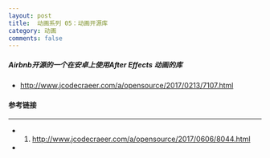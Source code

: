 ```yaml
---
layout: post
title:  动画系列 05：动画开源库
category: 动画
comments: false
---
```


##### Airbnb开源的一个在安卓上使用After Effects 动画的库

* <http://www.jcodecraeer.com/a/opensource/2017/0213/7107.html>




#### 参考链接
 ---
 
 * 1. <http://www.jcodecraeer.com/a/opensource/2017/0606/8044.html>
 * 
 
 
 
 
 
 
 
 
 
 
 
 
 
 
 
 
 